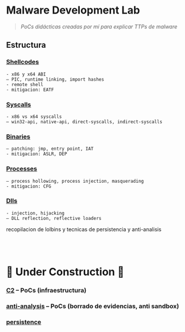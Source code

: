 # Malware Development Lab

> *PoCs didácticas creadas por mí para explicar TTPs de malware*

## Estructura

### [Shellcodes](./shellcodes/)       
    - x86 y x64 ABI
    – PIC, runtime linking, import hashes
    - remote shell
    - mitigacion: EATF

### [Syscalls](./syscalls/)           
    - x86 vs x64 syscalls
    – win32-api, native-api, direct-syscalls, indirect-syscalls

### [Binaries](./binaries/)           
    – patching: jmp, entry point, IAT
    - mitigacion: ASLR, DEP

### [Processes](./processes/)         
    – process hollowing, process injection, masquerading
    - mitigacion: CFG

### [Dlls](./dlls/)                  
    - injection, hijacking   
    – DLL reflection, reflective loaders

recopilacion de lolbins y tecnicas de persistencia y anti-analisis
<br>
<br>
<br>
<br>

# 🚧 Under Construction 🚧

### [C2](./C2/)                       – PoCs (infraestructura)
### [anti-analysis](./anti-analysis/) – PoCs (borrado de evidencias, anti sandbox)
### [persistence](./persistence/)